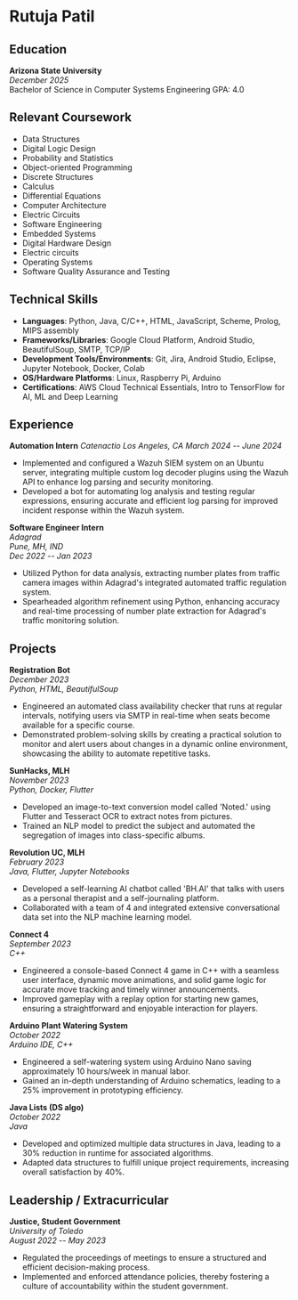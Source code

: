 # Rutuja Patil

## Education

**Arizona State University**  
*December 2025*  
Bachelor of Science in Computer Systems Engineering
GPA: 4.0

## Relevant Coursework

- Data Structures
- Digital Logic Design
- Probability and Statistics
- Object-oriented Programming
- Discrete Structures
- Calculus
- Differential Equations
- Computer Architecture
- Electric Circuits
- Software Engineering
- Embedded Systems
- Digital Hardware Design
- Electric circuits
- Operating Systems
- Software Quality Assurance and Testing

## Technical Skills

- **Languages**: Python, Java, C/C++, HTML, JavaScript, Scheme, Prolog, MIPS assembly
- **Frameworks/Libraries**: Google Cloud Platform, Android Studio, BeautifulSoup, SMTP, TCP/IP
- **Development Tools/Environments**: Git, Jira, Android Studio, Eclipse, Jupyter Notebook, Docker, Colab
- **OS/Hardware Platforms**: Linux, Raspberry Pi, Arduino
- **Certifications**: AWS Cloud Technical Essentials, Intro to TensorFlow for AI, ML and Deep Learning

## Experience

**Automation Intern**
*Catenactio*
*Los Angeles, CA*
*March 2024 -- June 2024*

- Implemented and configured a Wazuh SIEM system on an Ubuntu server, integrating multiple custom log decoder plugins using the Wazuh API to enhance log parsing and security monitoring.
- Developed a bot for automating log analysis and testing regular expressions, ensuring accurate and efficient log parsing for improved incident response within the Wazuh system.

**Software Engineer Intern**  
*Adagrad*  
*Pune, MH, IND*  
*Dec 2022 -- Jan 2023*

- Utilized Python for data analysis, extracting number plates from traffic camera images within Adagrad's integrated automated traffic regulation system.
- Spearheaded algorithm refinement using Python, enhancing accuracy and real-time processing of number plate extraction for Adagrad's traffic monitoring solution.

## Projects

**Registration Bot**  
*December 2023*  
*Python, HTML, BeautifulSoup*

- Engineered an automated class availability checker that runs at regular intervals, notifying users via SMTP in real-time when seats become available for a specific course.
- Demonstrated problem-solving skills by creating a practical solution to monitor and alert users about changes in a dynamic online environment, showcasing the ability to automate repetitive tasks.

**SunHacks, MLH**  
*November 2023*  
*Python, Docker, Flutter*

- Developed an image-to-text conversion model called 'Noted.' using Flutter and Tesseract OCR to extract notes from pictures.
- Trained an NLP model to predict the subject and automated the segregation of images into class-specific albums.

**Revolution UC, MLH**  
*February 2023*  
*Java, Flutter, Jupyter Notebooks*

- Developed a self-learning AI chatbot called 'BH.AI' that talks with users as a personal therapist and a self-journaling platform.
- Collaborated with a team of 4 and integrated extensive conversational data set into the NLP machine learning model.

**Connect 4**  
*September 2023*  
*C++*

- Engineered a console-based Connect 4 game in C++ with a seamless user interface, dynamic move animations, and solid game logic for accurate move tracking and timely winner announcements.
- Improved gameplay with a replay option for starting new games, ensuring a straightforward and enjoyable interaction for players.

**Arduino Plant Watering System**  
*October 2022*  
*Arduino IDE, C++*

- Engineered a self-watering system using Arduino Nano saving approximately 10 hours/week in manual labor.
- Gained an in-depth understanding of Arduino schematics, leading to a 25% improvement in prototyping efficiency.

**Java Lists (DS algo)**  
*October 2022*  
*Java*

- Developed and optimized multiple data structures in Java, leading to a 30% reduction in runtime for associated algorithms.
- Adapted data structures to fulfill unique project requirements, increasing overall satisfaction by 40%.

## Leadership / Extracurricular

**Justice, Student Government**  
*University of Toledo*  
*August 2022 -- May 2023*

- Regulated the proceedings of meetings to ensure a structured and efficient decision-making process.
- Implemented and enforced attendance policies, thereby fostering a culture of accountability within the student government.
